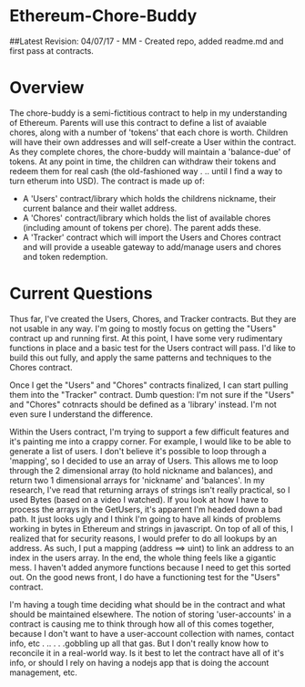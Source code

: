 # Ethereum-Chore-Buddy

##Latest Revision: 
04/07/17 - MM - Created repo, added readme.md and first pass at contracts.

# Overview
The chore-buddy is a semi-fictitious contract to help in my understanding of Ethereum.  Parents will use this contract to define a list of avaiable chores, along with a number of 'tokens' that each chore is worth.  Children will have their own addresses and will self-create a User within the contract.  As they complete chores, the chore-buddy will maintain a 'balance-due' of tokens.  At any point in time, the children can withdraw their tokens and redeem them for real cash (the old-fashioned way . .. until I find a way to turn etherum into USD).  The contract is made up of:
  * A 'Users' contract/library which holds the childrens nickname, their current balance and their wallet address.
  * A 'Chores' contract/library which holds the list of available chores (including amount of tokens per chore). The parent adds these.
  * A 'Tracker' contract which will import the Users and Chores contract and will provide a useable gateway to add/manage users and chores and token redemption.



  # Current Questions
Thus far, I've created the Users, Chores, and Tracker contracts. But they are not usable in any way.  I'm going to mostly focus on getting the "Users" contract up and running first.  At this point, I have some very rudimentary functions in place and a basic test for the Users contract will pass.  I'd like to build this out fully, and apply the same patterns and techniques to the Chores contract.

Once I get the "Users" and "Chores" contracts finalized, I can start pulling them into the "Tracker" contract.  Dumb question:  I'm not sure if the "Users" and "Chores" cotnracts should be defined as a 'library' instead. I'm not even sure I understand the difference.

Within the Users contract, I'm trying to support a few difficult features and it's painting me into a crappy corner.  For example, I would like to be able to generate a list of users.  I don't believe it's possible to loop through a 'mapping', so I decided to use an array of Users. This allows me to loop through the 2 dimensional array (to hold nickname and balances), and return two 1 dimensional arrays for 'nickname' and 'balances'.  In my research, I've read that returning arrays of strings isn't really practical, so I used Bytes (based on a video I watched).  If you look at how I have to process the arrays in the GetUsers, it's apparent I'm headed down a bad path. It just looks ugly and I think I'm going to have all kinds of problems working in bytes in Ethereum and strings in javascript.  On top of all of this, I realized that for security reasons, I would prefer to do all lookups by an address.  As such, I put a mapping (address ==> uint) to link an address to an index in the users array.  In the end, the whole thing feels like a gigantic mess.  I haven't added anymore functions because I need to get this sorted out.  On the good news front, I do have a functioning test for the "Users" contract.

I'm having a tough time deciding what should be in the contract and what should be maintained elsewhere.  The notion of storing 'user-accounts' in a contract is causing me to think through how all of this comes together, because I don't want to have a user-account collection with names, contact info, etc . .. . . .gobbling up all that gas.  But I don't really know how to reconcile it in a real-world way.  Is it best to let the contract have all of it's info, or should I rely on having a nodejs app that is doing the account management, etc.
